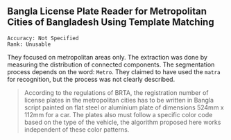 ## Bangla License Plate Reader for Metropolitan Cities of Bangladesh Using Template Matching

    Accuracy: Not Specified 
    Rank: Unusable

They focused on metropolitan areas only. The extraction was done by measuring the distribution of connected components. The segmentation process depends on the word: `Metro`. They claimed to have used the `matra` for recognition, but the process was not clearly described.

> According to the regulations of BRTA, the registration number of license plates in the metropolitan cities has to be written in Bangla script painted on flat steel or aluminium plate of dimensions 524mm x 112mm for a car. The plates also must follow a specific color code based on the type of the vehicle, the algorithm proposed here works independent of these color patterns.

